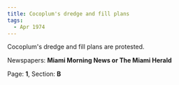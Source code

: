 ```yaml
---  
title: Cocoplum's dredge and fill plans  
tags:  
  - Apr 1974  
---  
```

  
Cocoplum's dredge and fill plans are protested.  
  
Newspapers: **Miami Morning News or The Miami Herald**  
  
Page: **1**, Section: **B** 
